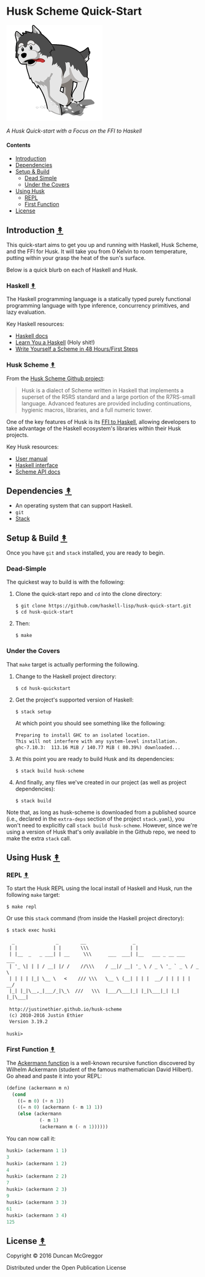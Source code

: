 # Husk Scheme Quick-Start

[![huski logo][huski-logo]][huski-logo-large]


*A Husk Quick-start with a Focus on the FFI to Haskell*


#### Contents

* [Introduction](#introduction-)
* [Dependencies](#dependencies-)
* [Setup & Build](#setup--build-)
  * [Dead Simple](#dead-simple-)
  * [Under the Covers](#under-the-covers-)
* [Using Husk](#using-husk-)
  * [REPL](#repl-)
  * [First Function](#first-function-)
* [License](#license-)


## Introduction [&#x219F;](#contents)

This quick-start aims to get you up and running with Haskell, Husk Scheme, and
the FFI for Husk. It will take you from 0 Kelvin to room temperature, putting
within your grasp the heat of the sun's surface.

Below is a quick blurb on each of Haskell and Husk.


### Haskell [&#x219F;](#contents)

The Haskell programming language is a statically typed purely functional
programming language with type inference, concurrency primitives, and lazy
evaluation.

Key Haskell resources:

* [Haskell docs](https://www.haskell.org/documentation)
* [Learn You a Haskell](http://learnyouahaskell.com/) (Holy shit!)
* [Write Yourself a Scheme in 48 Hours/First Steps](https://en.wikibooks.org/wiki/Write_Yourself_a_Scheme_in_48_Hours/First_Steps)


### Husk Scheme [&#x219F;](#contents)

From the [Husk Scheme Github project](https://github.com/justinethier/husk-scheme):

> Husk is a dialect of Scheme written in Haskell that implements a superset of
> the R5RS standard and a large portion of the R7RS-small language. Advanced
> features are provided including continuations, hygienic macros, libraries,
> and a full numeric tower.

One of the key features of Husk is its
[FFI to Haskell](http://justinethier.github.io/husk-scheme/manual/ffi.html), allowing
developers to take advantage of the Haskell ecosystem's libraries within their
Husk projects.

Key Husk resources:

* [User manual](http://justinethier.github.io/husk-scheme/manual/index.html)
* [Haskell interface](http://justinethier.github.io/husk-scheme/manual/haskell-interface.html)
* [Scheme API docs](http://justinethier.github.io/husk-scheme/manual/node106.html)


## Dependencies [&#x219F;](#contents)

* An operating system that can support Haskell.
* ``git``
* [Stack](http://docs.haskellstack.org/en/stable/install_and_upgrade/#os-x)

## Setup & Build [&#x219F;](#contents)

Once you have ``git`` and ``stack`` installed, you are ready to begin.

### Dead-Simple

The quickest way to build is with the following:

1. Clone the quick-start repo and ``cd`` into the clone directory:

    ```
    $ git clone https://github.com/haskell-lisp/husk-quick-start.git
    $ cd husk-quick-start
    ```

1. Then:

    ```
    $ make
    ```

### Under the Covers

That ``make`` target is actually performing the following.

1. Change to the Haskell project directory:

    ```
    $ cd husk-quickstart
    ```

1. Get the project's supported version of Haskell:

    ```
    $ stack setup
    ```

    At which point you should see something like the following:

    ```
    Preparing to install GHC to an isolated location.
    This will not interfere with any system-level installation.
    ghc-7.10.3:  113.16 MiB / 140.77 MiB ( 80.39%) downloaded...
    ```

1. At this point you are ready to build Husk and its dependencies:

    ```
    $ stack build husk-scheme
    ```

1. And finally, any files we've created in our project (as well as project
   dependencies):

    ```
    $ stack build
    ```

Note that, as long as husk-scheme is downloaded from a published source (i.e.,
declared in the ``extra-deps`` section of the project ``stack.yaml``), you
won't need to explicitly call ``stack build husk-scheme``. However, since we're
using a version of Husk that's only available in the Github repo, we need to
make the extra ``stack`` call.


## Using Husk [&#x219F;](#contents)

### REPL [&#x219F;](#contents)

To start the Husk REPL using the local install of Haskell and Husk, run the
following ``make`` target:

```
$ make repl
```

Or use this ``stack`` command (from inside the Haskell project directory):

```
$ stack exec huski
```

```
  _               _        __                 _
 | |             | |       \\\               | |
 | |__  _   _ ___| | __     \\\      ___  ___| |__   ___ _ __ ___   ___
 | '_ \| | | / __| |/ /    //\\\    / __|/ __| '_ \ / _ \ '_ ` _ \ / _ \
 | | | | |_| \__ \   <    /// \\\   \__ \ (__| | | |  __/ | | | | |  __/
 |_| |_|\__,_|___/_|\_\  ///   \\\  |___/\___|_| |_|\___|_| |_| |_|\___|

 http://justinethier.github.io/husk-scheme
 (c) 2010-2016 Justin Ethier
 Version 3.19.2

huski>
```


### First Function [&#x219F;](#contents)

The [Ackermann function](https://en.wikipedia.org/wiki/Ackermann_function) is a
well-known recursive function discovered by Wilhelm Ackermann (student of the
famous mathematician David Hilbert). Go ahead and paste it into your REPL:

```scheme
(define (ackermann m n)
  (cond
    ((= m 0) (+ n 1))
    ((= n 0) (ackermann (- m 1) 1))
    (else (ackermann
            (- m 1)
            (ackermann m (- n 1))))))
```

You can now call it:

```scheme
huski> (ackermann 1 1)
3
huski> (ackermann 1 2)
4
huski> (ackermann 2 2)
7
huski> (ackermann 2 3)
9
huski> (ackermann 3 3)
61
huski> (ackermann 3 4)
125
```


## License [&#x219F;](#contents)

Copyright © 2016 Duncan McGreggor

Distributed under the Open Publication License


<!-- Named page links below: /-->

[huski-logo]: resources/images/huski-logo-250x.png
[huski-logo-large]: resources/images/huski-logo-1000x.png
